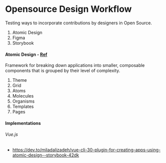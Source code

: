 # Opensource Design Workflow
Testing ways to incorporate contributions by designers in Open Source.

1. Atomic Design
2. Figma
3. Storybook

#### Atomic Design - [Ref](https://atomicdesign.bradfrost.com/chapter-2/)

Framework for breaking down applications into smaller, composable components that is grouped by their level of complexity. 

1. Theme
2. Grid
3. Atoms
4. Molecules
5. Organisms
6. Templates
7. Pages

#### Implementations

###### Vue.js

- https://dev.to/miladalizadeh/vue-cli-30-plugin-for-creating-apps-using-atomic-design--storybook-42dk